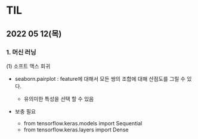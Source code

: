 # TIL



## 2022 05 12(목)


### 1. 머신 러닝

(1) 소프트 맥스 회귀
* seaborn.pairplot : feature에 대해서 모든 쌍의 조합에 대해 산점도를 그릴 수 있다. 
  * 유의미한 특성을 선택 할 수 있음


* 보충 필요
  * from tensorflow.keras.models import Sequential
  * from tensorflow.keras.layers import Dense